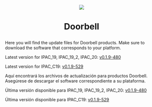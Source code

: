 <p align="center">
  <img src="https://surix.net/images/logo-scrolled.png" />
</p>

# <p align="center">Doorbell</p>

Here you will find the update files for Doorbell products. Make sure to download the software that corresponds to your platform.

Latest version for IPAC_19, IPAC_19_2, IPAC_20: [v0.1.9-480](https://github.com/surixArg/tador/tree/main/v0.1.9-480)

Latest version for IPAC_C19: [v0.1.9-529](https://github.com/surixArg/tador/tree/main/v0.1.9-529)

Aquí encontrará los archivos de actualización para productos Doorbell. Asegúrese de descargar el software correspondiente a su plataforma.

Última versión disponible para IPAC_19, IPAC_19_2, IPAC_20: [v0.1.9-480](https://github.com/surixArg/tador/tree/main/v0.1.9-480)

Última versión disponible para IPAC_C19: [v0.1.9-529](https://github.com/surixArg/tador/tree/main/v0.1.9-529)
